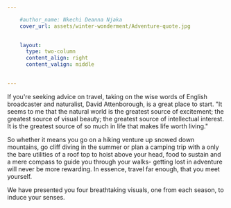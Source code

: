 ```yaml
---

    #author_name: Nkechi Deanna Njaka
    cover_url: assets/winter-wonderment/Adventure-quote.jpg
    

    layout:
      type: two-column
      content_align: right 
      content_valign: middle

        
---
```


If you're seeking advice on travel, taking on the wise words of English broadcaster and naturalist, David Attenborough, is a great place to start.
"It seems to me that the natural world is the greatest source of excitement; the greatest source of visual beauty; the greatest source of intellectual interest. It is the greatest source of so much in life that makes life worth living." 

So whether it means you go on a hiking venture up snowed down mountains, go cliff diving in the summer or plan a camping trip with a only the bare utilities of a roof top to hoist above your head, food to sustain and a mere compass to guide you through your walks- getting lost in adventure will never be more rewarding. In essence, travel far enough, that you meet yourself. 

We have presented you four breathtaking visuals, one from each season, to induce your senses. 



